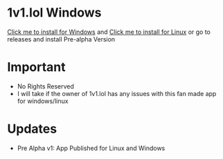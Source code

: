# 1v1.lol Windows
[Click me to install for Windows](https://github.com/AgentHackerYT/1v1.lol/releases/download/Pre-Alpha/1v1.lol-win32-x64.zip) and [Click me to install for Linux](https://github.com/AgentHackerYT/1v1.lol/releases/download/Pre-Alpha/1v1.lol-linux-x64.zip) or go to releases and install Pre-alpha Version
# Important
- No Rights Reserved
- I will take if the owner of 1v1.lol has any issues with this fan made app for windows/linux
# Updates
- Pre Alpha v1: App Published for Linux and Windows
